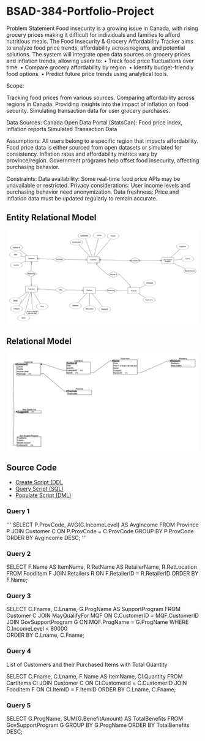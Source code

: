 # BSAD-384-Portfolio-Project
Problem Statement
Food insecurity is a growing issue in Canada, with rising grocery prices making it difficult for individuals and families to afford nutritious meals. The Food Insecurity & Grocery Affordability Tracker aims to analyze food price trends, affordability across regions, and potential solutions. The system will integrate open data sources on grocery prices and inflation trends, allowing users to:
•	Track food price fluctuations over time.
•	Compare grocery affordability by region.
•	Identify budget-friendly food options.
•	Predict future price trends using analytical tools.

Scope:

Tracking food prices from various sources.
Comparing affordability across regions in Canada.
Providing insights into the impact of inflation on food security.
Simulating transaction data for user grocery purchases.


Data Sources:
Canada Open Data Portal (StatsCan): Food price index, inflation reports
Simulated Transaction Data

Assumptions:
All users belong to a specific region that impacts affordability.
Food price data is either sourced from open datasets or simulated for consistency.
Inflation rates and affordability metrics vary by province/region.
Government programs help offset food insecurity, affecting purchasing behavior.

Constraints:
Data availability: Some real-time food price APIs may be unavailable or restricted.
Privacy considerations: User income levels and purchasing behavior need anonymization.
Data freshness: Price and inflation data must be updated regularly to remain accurate.



## Entity Relational Model

![ER Model](ER_Model.png)

## Relational Model

![Relational model](Relational_Schema.png)


## Source Code

* [Create Script (DDL](create.sql)
* [Query Script (SQL)](Query.sql)
* [Populate Script (DML)](populate.sql)

### Query 1
'''
SELECT 
    P.ProvCode, 
    AVG(C.IncomeLevel) AS AvgIncome
FROM 
    Province P
JOIN 
    Customer C ON P.ProvCode = C.ProvCode
GROUP BY 
    P.ProvCode
ORDER BY 
    AvgIncome DESC;
'''

### Query 2
SELECT 
    F.Name AS ItemName, 
    R.RetName AS RetailerName, 
    R.RetLocation
FROM 
    FoodItem F
JOIN 
    Retailers R ON F.RetailerID = R.RetailerID
ORDER BY 
    F.Name;
### Query 3
SELECT 
    C.Fname, 
    C.Lname, 
    G.ProgName AS SupportProgram
FROM 
    Customer C
JOIN 
    MayQualifyFor MQF ON C.CustomerID = MQF.CustomerID
JOIN 
    GovSupportProgram G ON MQF.ProgName = G.ProgName
WHERE 
    C.IncomeLevel < 60000  
ORDER BY 
    C.Lname, C.Fname;
### Query 4

List of Customers and their Purchased Items with Total Quantity

SELECT 
    C.Fname, 
    C.Lname, 
    F.Name AS ItemName, 
    CI.Quantity
FROM 
    CartItems CI
JOIN 
    Customer C ON CI.CustomerId = C.CustomerID
JOIN 
    FoodItem F ON CI.ItemID = F.ItemID
ORDER BY 
    C.Lname, C.Fname;

### Query 5
SELECT 
    G.ProgName, 
    SUM(G.BenefitAmount) AS TotalBenefits
FROM 
    GovSupportProgram G
GROUP BY 
    G.ProgName
ORDER BY 
    TotalBenefits DESC;
